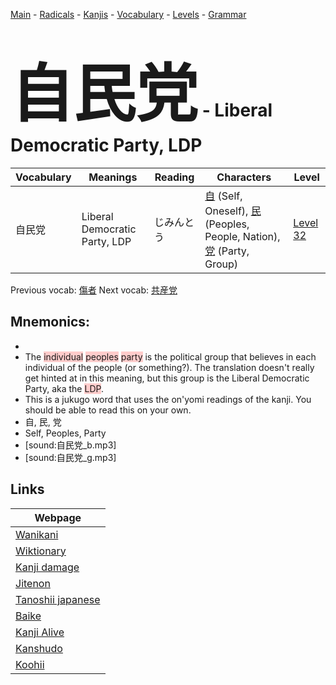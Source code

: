 <style> bigfont {font-size: 100px}</style>
[Main](../README.md) -
[Radicals](../radicals.md) -
[Kanjis](../kanjis.md) -
[Vocabulary](../vocabulary.md) -
[Levels](../levels.md) -
[Grammar](../grammar.md)
# <bigfont> 自民党</bigfont> - Liberal Democratic Party, LDP 

| Vocabulary | Meanings | Reading | Characters | Level |
| --- | --- | --- | --- | --- |
| 自民党 | Liberal Democratic Party, LDP | じみんとう |  [自](../kanjis/自.md) (Self, Oneself), [民](../kanjis/民.md) (Peoples, People, Nation), [党](../kanjis/党.md) (Party, Group) | [Level 32](../levels/wk_level32.md) |

Previous vocab: [傷者](傷者.md) Next vocab: [共産党](共産党.md) 

## Mnemonics:

* 
* The <span style="background-color:#ffcccb"> individual</span> <span style="background-color:#ffcccb"> peoples</span> <span style="background-color:#ffcccb"> party</span> is the political group that believes in each individual of the people (or something?). The translation doesn't really get hinted at in this meaning, but this group is the Liberal Democratic Party, aka the <span style="background-color:#ffcccb"> LDP</span>.
* This is a jukugo word that uses the on'yomi readings of the kanji. You should be able to read this on your own.
* 自, 民, 党
* Self, Peoples, Party
* [sound:自民党_b.mp3]
* [sound:自民党_g.mp3]


## Links 

| Webpage |
| --- |
| [Wanikani          ](https://www.wanikani.com/kanji/自民党) |
| [Wiktionary        ](https://en.wiktionary.org/wiki/自民党) |
| [Kanji damage      ](http://www.kanjidamage.com/kanji/search?utf8=✓&q=自民党) |
| [Jitenon           ](https://jitenon.com/kanji/自民党) |
| [Tanoshii japanese ](https://www.tanoshiijapanese.com/dictionary/kanji.cfm?k=自民党) |
| [Baike             ](https://baike.baidu.com/item/自民党) |
| [Kanji Alive       ](https://app.kanjialive.com/自民党) |
| [Kanshudo          ](https://www.kanshudo.com/searchmn?q=自民党) |
| [Koohii            ](https://kanji.koohii.com/study/kanji/自民党) |
